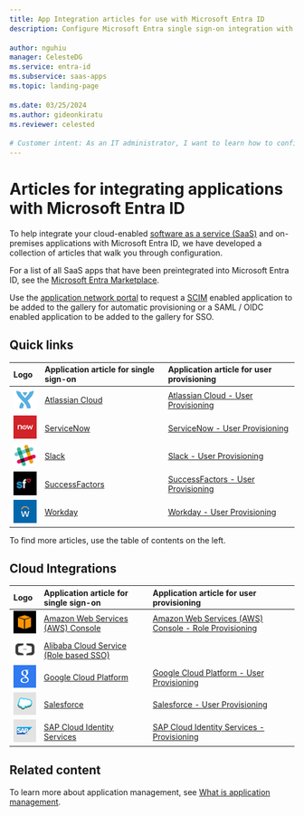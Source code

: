 ```yaml
---
title: App Integration articles for use with Microsoft Entra ID
description: Configure Microsoft Entra single sign-on integration with a variety of third-party software as a service application.

author: nguhiu
manager: CelesteDG
ms.service: entra-id
ms.subservice: saas-apps
ms.topic: landing-page

ms.date: 03/25/2024
ms.author: gideonkiratu
ms.reviewer: celested

# Customer intent: As an IT administrator, I want to learn how to configure single sign-on between Microsoft Entra ID and Directions on Microsoft so that I can control who has access to Directions on Microsoft, enable automatic sign-in with Microsoft Entra accounts, and manage my accounts in one central location.
---
```


# Articles for integrating applications with Microsoft Entra ID

To help integrate your cloud-enabled [software as a service (SaaS)](https://azure.microsoft.com/overview/what-is-saas/) and on-premises applications with Microsoft Entra ID, we have developed a collection of articles that walk you through configuration.

For a list of all SaaS apps that have been preintegrated into Microsoft Entra ID, see the [Microsoft Entra Marketplace](https://azuremarketplace.microsoft.com/marketplace/apps/category/azure-active-directory-apps).

Use the [application network portal](~/identity/enterprise-apps/v2-howto-app-gallery-listing.md) to request a [SCIM](~/identity/app-provisioning/use-scim-to-provision-users-and-groups.md) enabled application to be added to the gallery for automatic provisioning or a SAML / OIDC enabled application to be added to the gallery for SSO.

## Quick links

| Logo | Application article for single sign-on | Application article for user provisioning |
| :--- | :--- | :--- |
| ![logo-Atlassian Cloud](./media/tutorial-list/entra-saas-atlassian-cloud-tutorial.png)| [Atlassian Cloud](atlassian-cloud-tutorial.md)| [Atlassian Cloud - User Provisioning](atlassian-cloud-provisioning-tutorial.md)|
| ![logo-ServiceNow](./media/tutorial-list/entra-saas-servicenow-tutorial.png)| [ServiceNow](servicenow-tutorial.md)|[ServiceNow - User Provisioning](servicenow-provisioning-tutorial.md)|
| ![logo-Slack](./media/tutorial-list/entra-saas-slack-tutorial.png)| [Slack](slack-tutorial.md)|[Slack - User Provisioning](slack-provisioning-tutorial.md)|
| ![logo-SuccessFactors](./media/tutorial-list/entra-saas-successfactors-tutorial.png)| [SuccessFactors](successfactors-tutorial.md)| [SuccessFactors - User Provisioning](./sap-successfactors-inbound-provisioning-tutorial.md) |
| ![logo-Workday](./media/tutorial-list/entra-saas-workday-tutorial.png)| [Workday](workday-tutorial.md)| [Workday - User Provisioning](workday-inbound-tutorial.md)|

To find more articles, use the table of contents on the left.

## Cloud Integrations

| Logo | Application article for single sign-on | Application article for user provisioning |
| :--- | :--- | :--- |
| ![logo-Amazon Web Services (AWS) Console](./media/tutorial-list/entra-saas-amazon-web-service-tutorial.png)| [Amazon Web Services (AWS) Console](amazon-web-service-tutorial.md)| [Amazon Web Services (AWS) Console - Role Provisioning](amazon-web-service-tutorial.md#configure-azure-ad-sso) |
| ![logo-Alibaba Cloud Service (Role based SSO)](./media/tutorial-list/entra-saas-alibaba-tutorial.png)| [Alibaba Cloud Service (Role based SSO)](alibaba-cloud-service-role-based-sso-tutorial.md)| |
| ![logo-Google Cloud Platform](./media/tutorial-list/entra-saas-google-apps-tutorial.png)| [Google Cloud Platform](google-apps-tutorial.md)| [Google Cloud Platform - User Provisioning](g-suite-provisioning-tutorial.md) |
| ![logo-Salesforce](./media/tutorial-list/entra-saas-salesforce-tutorial.png)| [Salesforce](salesforce-tutorial.md)| [Salesforce - User Provisioning](salesforce-provisioning-tutorial.md) |
| ![logo-SAP Cloud Identity Services](./media/tutorial-list/entra-saas-sapboc-tutorial.png)| [SAP Cloud Identity Services](sap-hana-cloud-platform-identity-authentication-tutorial.md)|[SAP Cloud Identity Services - Provisioning](./sap-cloud-platform-identity-authentication-provisioning-tutorial.md) |

## Related content

To learn more about application management, see [What is application management](~/identity/enterprise-apps/what-is-application-management.md).

